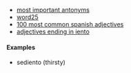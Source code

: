 
- [most important antonyms](https://www.youtube.com/watch?v=S01t7VTHksk)
- [word25](./word25.md)
- [100 most common spanish adjectives](https://mydailyspanish.com/common-spanish-adjectives/)
- [adjectives ending in iento](https://en.wiktionary.org/wiki/-iento)

#### Examples

- sediento (thirsty)

